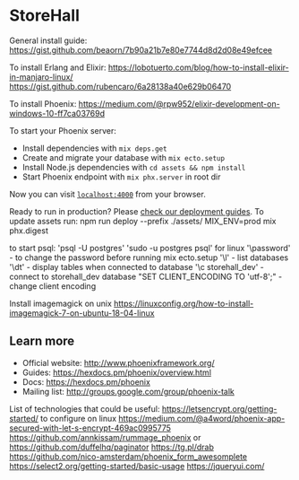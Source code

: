 # StoreHall

General install guide:
https://gist.github.com/beaorn/7b90a21b7e80e7744d8d2d08e49efcee

To install Erlang and Elixir:
  https://lobotuerto.com/blog/how-to-install-elixir-in-manjaro-linux/
  https://gist.github.com/rubencaro/6a28138a40e629b06470

To install Phoenix:
  https://medium.com/@rpw952/elixir-development-on-windows-10-ff7ca03769d

To start your Phoenix server:

  * Install dependencies with `mix deps.get`
  * Create and migrate your database with `mix ecto.setup`
  * Install Node.js dependencies with `cd assets && npm install`
  * Start Phoenix endpoint with `mix phx.server` in root dir

Now you can visit [`localhost:4000`](http://localhost:4000) from your browser.

Ready to run in production? Please [check our deployment guides](https://hexdocs.pm/phoenix/deployment.html).
To update assets run:
npm run deploy --prefix ./assets/
MIX_ENV=prod mix phx.digest

to start psql:
'psql -U postgres'
'sudo -u postgres psql' for linux
'\password' - to change the password before running mix ecto.setup
'\l' - list databases
'\dt' - display tables when connected to database
'\c storehall_dev' - connect to storehall_dev database
"SET CLIENT_ENCODING TO 'utf-8';" - change client encoding

Install imagemagick on unix
https://linuxconfig.org/how-to-install-imagemagick-7-on-ubuntu-18-04-linux

## Learn more

  * Official website: http://www.phoenixframework.org/
  * Guides: https://hexdocs.pm/phoenix/overview.html
  * Docs: https://hexdocs.pm/phoenix
  * Mailing list: http://groups.google.com/group/phoenix-talk


List of technologies that could be useful:
https://letsencrypt.org/getting-started/  to configure on linux https://medium.com/@a4word/phoenix-app-secured-with-let-s-encrypt-469ac0995775
https://github.com/annkissam/rummage_phoenix or https://github.com/duffelhq/paginator
https://tg.pl/drab
https://github.com/nico-amsterdam/phoenix_form_awesomplete
https://select2.org/getting-started/basic-usage
https://jqueryui.com/
